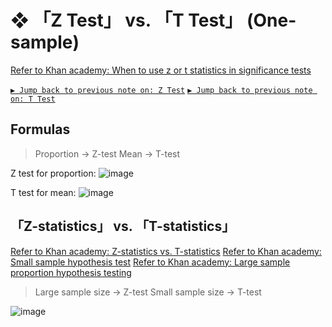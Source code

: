 #  ❖ 「Z Test」 vs. 「T Test」 (One-sample)

[Refer to Khan academy: When to use z or t statistics in significance tests](https://www.khanacademy.org/math/statistics-probability/significance-tests-one-sample/modal/v/when-to-use-z-or-t-statistics-in-significance-tests)

[`▶ Jump back to previous note on: Z Test`](https://github.com/solomonxie/solomonxie.github.io/issues/50#issuecomment-420189772)
[`▶ Jump back to previous note on: T Test`](https://github.com/solomonxie/solomonxie.github.io/issues/50#issuecomment-420521963)

## Formulas

> Proportion -> Z-test
   Mean -> T-test

Z test for proportion:
![image](https://user-images.githubusercontent.com/14041622/45408926-514fb180-b6a0-11e8-8174-1a360944483c.png)

T test for mean:
![image](https://user-images.githubusercontent.com/14041622/45405555-eef1b380-b695-11e8-8bbb-0369788dfa02.png)


## 「Z-statistics」 vs. 「T-statistics」

[Refer to Khan academy: Z-statistics vs. T-statistics](https://www.khanacademy.org/math/statistics-probability/significance-tests-one-sample/modal/v/z-statistics-vs-t-statistics)
[Refer to Khan academy: Small sample hypothesis test](https://www.khanacademy.org/math/statistics-probability/significance-tests-one-sample/modal/v/small-sample-hypothesis-test)
[Refer to Khan academy: Large sample proportion hypothesis testing](https://www.khanacademy.org/math/statistics-probability/significance-tests-one-sample/modal/v/large-sample-proportion-hypothesis-testing)

> Large sample size -> Z-test
   Small sample size -> T-test

![image](https://user-images.githubusercontent.com/14041622/45409704-81984f80-b6a2-11e8-8a32-1a977ba07dd3.png)

